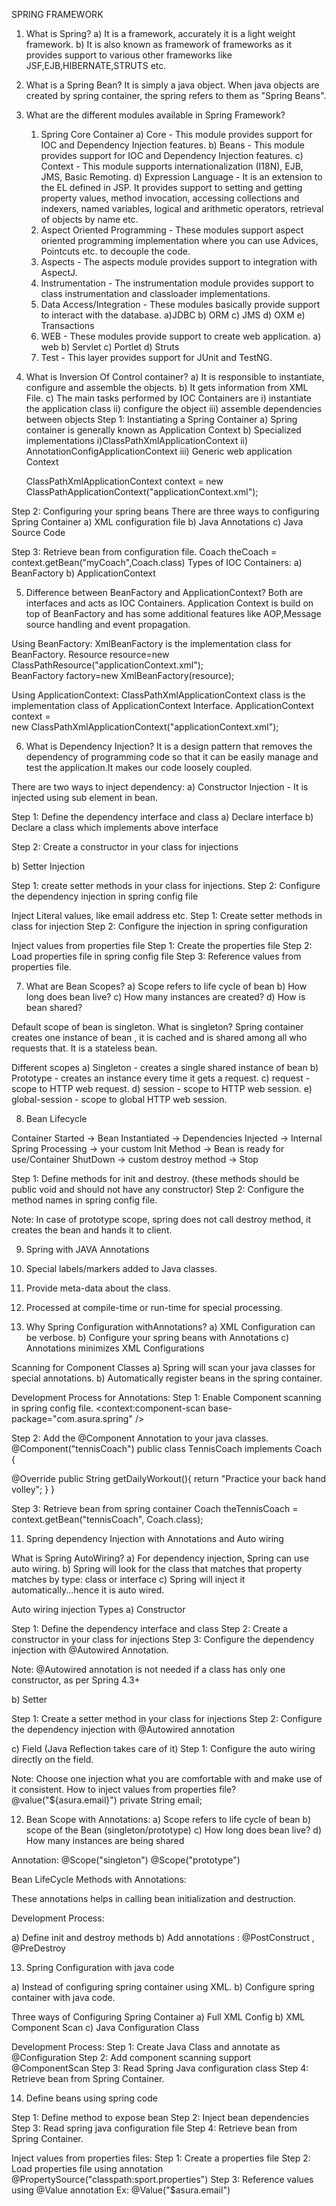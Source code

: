 SPRING FRAMEWORK

1. What is Spring?
a) It is a framework, accurately it is a light weight framework.
b) It is also known as framework of frameworks as it provides support to various other frameworks like 
JSF,EJB,HIBERNATE,STRUTS etc.

2. What is a Spring Bean?
It is simply a java object.
When java objects are created by spring container, the spring refers to them as "Spring Beans".

3. What are the different modules available in Spring Framework?
	1. Spring Core Container
		a) Core - This module provides support for IOC and Dependency Injection features.
		b) Beans - This module provides support for IOC and Dependency Injection features.
		c) Context - This module supports internationalization (I18N), EJB, JMS, Basic Remoting.
		d) Expression Language - It is an extension to the EL defined in JSP. It provides support to setting 
		and getting property values, method invocation, accessing collections and indexers, named variables, 
		logical and arithmetic operators, retrieval of objects by name etc.
	2. Aspect Oriented Programming - These modules support aspect oriented programming implementation where 	you can use Advices, Pointcuts etc. to decouple the code.
	3. Aspects - The aspects module provides support to integration with AspectJ.
	4. Instrumentation - The instrumentation module provides support to class instrumentation and 	classloader 
	implementations.
	5. Data Access/Integration - These modules basically provide support to interact with the database.
	a)JDBC
	b) ORM
	c) JMS
	d) OXM
	e) Transactions
	6. WEB - These modules provide support to create web application.
	a) web
	b) Servlet
	c) Portlet
	d) Struts
	7. Test - This layer provides support for JUnit and TestNG.

4. What is Inversion Of Control container?
	a) It is responsible to instantiate, configure and assemble the objects.
	b) It gets information from XML File.
	c) The main tasks performed by IOC Containers are i) instantiate the application class 
												 ii) configure the object 
												 iii) assemble dependencies between objects
Step 1: Instantiating a Spring Container
a) Spring container is generally known as Application Context
b) Specialized implementations
    i)ClassPathXmlApplicationContext
    ii) AnnotationConfigApplicationContext
    iii) Generic web application Context
    
    ClassPathXmlApplicationContext context = new 						ClassPathApplicationContext("applicationContext.xml");
    
Step 2: Configuring your spring beans
There are three ways to configuring Spring Container
a) XML configuration file
b) Java Annotations
c) Java Source Code

<beans>
	<bean id="myCoach"
		class="com.asura.spring.BaseballCoach">
	</bean>
</beans>
    
Step 3: Retrieve bean from configuration file.
Coach theCoach = context.getBean("myCoach",Coach.class)
Types of IOC Containers:
a) BeanFactory
b) ApplicationContext

5. Difference between BeanFactory and ApplicationContext?
	Both are interfaces and acts as IOC Containers. Application Context is build on top of BeanFactory and 
	has some additional features like AOP,Message source handling and event propagation.

Using BeanFactory:
XmlBeanFactory is the implementation class for BeanFactory.
Resource resource=new ClassPathResource("applicationContext.xml");  
BeanFactory factory=new XmlBeanFactory(resource); 

Using ApplicationContext:
ClassPathXmlApplicationContext class is the implementation class of ApplicationContext Interface.
ApplicationContext context =   
    new ClassPathXmlApplicationContext("applicationContext.xml");  

6. What is Dependency Injection?
It is a design pattern that removes the dependency of programming code so that it can be easily manage and 
test the application.It makes our code loosely coupled.

There are two ways to inject dependency:
a) Constructor Injection - It is injected using <constructor-arg> sub element in bean.

Step 1: Define the dependency interface and class
a) Declare interface
b) Declare a class which implements above interface

Step 2: Create a constructor in your class for injections

b) Setter Injection

Step 1: create setter methods in your class for injections.
Step 2: Configure the dependency injection in spring config file

Inject Literal values, like email address etc.
Step 1: Create setter methods in class for injection
Step 2: Configure the injection in spring configuration

Inject values from properties file
Step 1: Create the properties file
Step 2: Load properties file in spring config file
Step 3: Reference values from properties file.

7. What are Bean Scopes?
a) Scope refers to life cycle of bean
b) How long does bean live?
c) How many instances are created?
d) How is bean shared?

Default scope of bean is singleton.
What is singleton?
Spring container creates one instance of bean , it is cached and is shared among all who requests that.
It is a stateless bean.

Different scopes
a) Singleton - creates a single shared instance of bean
b) Prototype - creates an instance every time it gets a request.
c) request - scope to HTTP web request.
d) session - scope to HTTP web session.
e) global-session - scope to global HTTP web session.

8. Bean Lifecycle

Container Started -> Bean Instantiated -> Dependencies Injected -> Internal Spring Processing -> your custom Init Method
-> Bean is ready for use/Container ShutDown -> custom destroy method -> Stop

Step 1: Define methods for init and destroy. (these methods should be public void and should not have any 
		constructor)
Step 2: Configure the method names in spring config file.

Note: In case of prototype scope, spring does not call destroy method, it creates the bean and hands it to 
client. 

9. Spring with JAVA Annotations

1. Special labels/markers added to Java classes.
2. Provide meta-data about the class.
3. Processed at compile-time or run-time for special processing.

10. Why Spring Configuration withAnnotations?
a) XML Configuration can be verbose.
b) Configure your spring beans with Annotations
c) Annotations minimizes XML Configurations

Scanning for Component Classes
a) Spring will scan your java classes for special annotations.
b) Automatically register beans in the spring container.

Development Process for Annotations:
Step 1: Enable Component scanning in spring config file.
<beans>
	<context:component-scan base-package="com.asura.spring" />
</beans>

Step 2: Add the @Component Annotation to your java classes.
@Component("tennisCoach")
public class TennisCoach implements Coach {

@Override
public String getDailyWorkout(){
	return "Practice your back hand volley";
}
}

Step 3: Retrieve bean from spring container
Coach theTennisCoach = context.getBean("tennisCoach", Coach.class);

11. Spring dependency Injection with Annotations and Auto wiring

What is Spring AutoWiring?
a) For dependency injection, Spring can use auto wiring.
b) Spring will look for the class that matches that property
	matches by type: class or interface
c) Spring will inject it automatically...hence it is auto wired.

Auto wiring injection Types
a) Constructor

Step 1: Define the dependency interface and class
Step 2: Create a constructor in your class for injections
Step 3: Configure the dependency injection with @Autowired Annotation.

Note: @Autowired annotation is not needed if a class has only one constructor, as per Spring 4.3+

b) Setter

Step 1: Create a setter method in your class for injections
Step 2: Configure the dependency injection with @Autowired annotation

c) Field (Java Reflection takes care of it)
Step 1: Configure the auto wiring directly on the field.

Note:
Choose one injection what you are comfortable with and make use of it consistent.
How to inject values from properties file?
@value("${asura.email}")
private String email;

12. Bean Scope with Annotations:
a) Scope refers to life cycle of bean
b) scope of the Bean (singleton/prototype)
c) How long does bean live?
d) How many instances are being shared

Annotation: @Scope("singleton")
@Scope("prototype")

Bean LifeCycle Methods with Annotations:

These annotations helps in calling bean initialization and destruction.

Development Process:

a) Define init and destroy methods
b) Add annotations : @PostConstruct , @PreDestroy

13. Spring Configuration with java code

a) Instead of configuring spring container using XML.
b) Configure spring container with java code.

Three ways of Configuring Spring Container
a) Full XML Config
b) XML Component Scan
c) Java Configuration Class

Development Process:
Step 1: Create Java Class and annotate as @Configuration
Step 2: Add component scanning support @ComponentScan
Step 3: Read Spring Java configuration class
Step 4: Retrieve bean from Spring Container.

14. Define beans using spring code

Step 1: Define method to expose bean
Step 2: Inject bean dependencies
Step 3: Read spring java configuration file
Step 4: Retrieve bean from Spring Container.

Inject values from properties files:
Step 1: Create a properties file
Step 2: Load properties file using annotation @PropertySource("classpath:sport.properties")
Step 3: Reference values using @Value annotation Ex: @Value("$asura.email")

